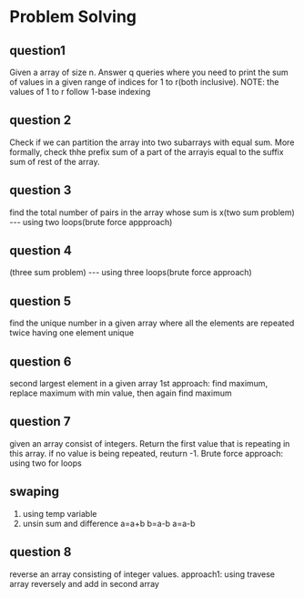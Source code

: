 # Problem Solving

## question1
Given a array of size n. Answer q queries where you need to print the sum of values in a given range of indices for 1 to r(both inclusive).
NOTE: the values of 1 to r follow 1-base indexing

## question 2
Check if we can partition the array into two subarrays with equal sum. More formally, check thhe prefix sum of a part of the arrayis equal to the suffix sum of rest of the array.
 
## question 3
find the total number of pairs in the array whose sum is x(two sum problem)
--- using two loops(brute force appproach)

## question 4
(three sum problem)
--- using three loops(brute force approach)

## question 5
find the unique number in a given array where all the elements are repeated twice having one element unique

## question 6
second largest element in a given array
1st approach:
find maximum, replace maximum with min value, then again find maximum 


## question 7

given an array consist of integers. Return the first value that is repeating in this array. if no value is being repeated, reuturn -1.
Brute force approach: 
      using two for loops

## swaping
1. using temp variable
2. unsin sum and difference
a=a+b
b=a-b
a=a-b

## question 8
reverse an array consisting of integer values.
approach1:
      using travese array reversely and add in second array